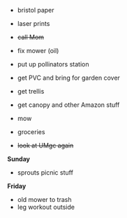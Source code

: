 * bristol paper
* laser prints
* ~~call Mom~~
* fix mower (oil)
* put up pollinators station

* get PVC and bring for garden cover
* get trellis
* get canopy and other Amazon stuff
* mow 
* groceries
* ~~look at UMgc again~~

**Sunday**

* sprouts picnic stuff

**Friday**

* old mower to trash 
* leg workout outside